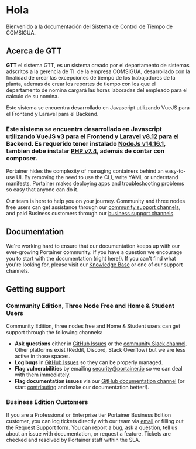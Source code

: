 # Hola

Bienvenido a la documentación del Sistema de Control de Tiempo de COMSIGUA.

## Acerca de GTT

**GTT** el sistema GTT, es un sistema creado por el departamento de sistemas adscritos a la gerencia de TI. de la empresa COMSIGUA, desarrollado con la finalidad de crear las excepciones de tiempo de los trabajadores de la planta, ademas de crear los reportes de tiempo con los que el departamento de nomina cargará las horas laboradas del empleado para el calculo de su nomina.

Este sistema se encuentra desarrollado en Javascript utilizando VueJS para el Frontend y Laravel para el Backend.


### Este sistema se encuentra desarrollado en Javascript utilizando [VueJS v3](https://vuejs.org/guide/introduction.html) para el Frontend y [Laravel v8.12](https://laravel.com/docs/5.8)  para el Backend. Es requerido tener instalado [NodeJs v14.16.1](https://nodejs.org/ja/blog/release/v14.16.1), tambien debe instalar [PHP v7.4](https://www.php.net/releases/7_4_0.php), además de contar con composer.


Portainer hides the complexity of managing containers behind an easy-to-use UI. By removing the need to use the CLI, write YAML or understand manifests, Portainer makes deploying apps and troubleshooting problems so easy that anyone can do it.

Our team is here to help you on your journey. Community and three nodes free users can get assistance through our [community support channels](./#community-edition), and paid Business customers through our [business support channels](./#business-edition).

## Documentation

We're working hard to ensure that our documentation keeps up with our ever-growing Portainer community. If you have a question we encourage you to start with the documentation (right here!). If you can't find what you're looking for, please visit our [Knowledge Base](https://portal.portainer.io/knowledge) or one of our support channels.

## Getting support

### Community Edition, Three Node Free and Home & Student Users

Community Edition, three nodes free and Home & Student users can get support through the following channels:

- **Ask questions** either in [GitHub Issues](https://github.com/portainer/portainer/issues) or the [community Slack channel](https://join.slack.com/t/portainer/shared_invite/zt-txh3ljab-52QHTyjCqbe5RibC2lcjKA). Other platforms exist (Reddit, Discord, Stack Overflow) but we are less active in those spaces.
- **Log bugs** in [GitHub Issues](https://github.com/portainer/portainer/issues) so they can be properly managed.
- **Flag vulnerabilities** by emailing [security@portainer.io](mailto:security@portainer.io) so we can deal with them immediately.
- **Flag documentation issues** via our [GitHub documentation channel](https://github.com/portainer/portainer-docs/issues) (or start [contributing](contribute/contribute.md) and make our documentation better!).

### Business Edition Customers

If you are a Professional or Enterprise tier Portainer Business Edition customer, you can log tickets directly with our team via [email](mailto:businesssupport@portainer.io) or filling out the [Request Support form](https://www.portainer.io/portainer-business-support). You can report a bug, ask a question, tell us about an issue with documentation, or request a feature. Tickets are checked and resolved by Portainer staff within the SLA.

